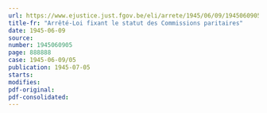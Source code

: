 ```yaml
---
url: https://www.ejustice.just.fgov.be/eli/arrete/1945/06/09/1945060905/justel
title-fr: "Arrêté-Loi fixant le statut des Commissions paritaires"
date: 1945-06-09
source:
number: 1945060905
page: 888888
case: 1945-06-09/05
publication: 1945-07-05
starts:
modifies:
pdf-original:
pdf-consolidated:
---
```



